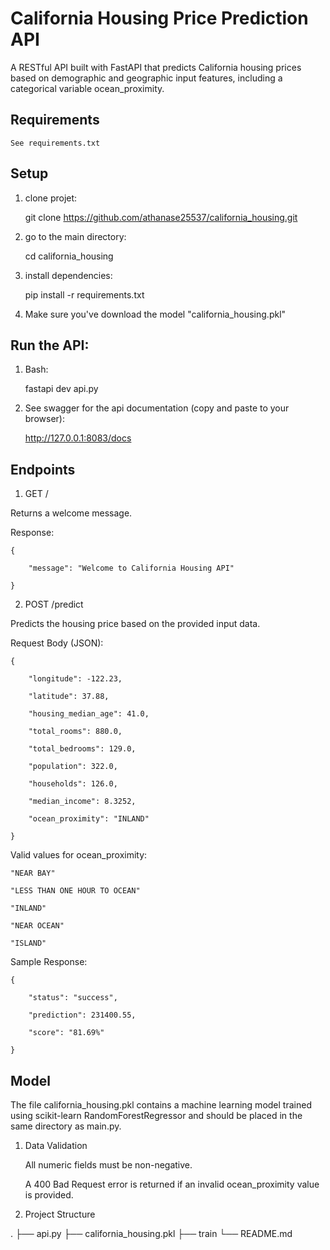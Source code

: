 # California Housing Price Prediction API

A RESTful API built with FastAPI that predicts California housing prices based on demographic and geographic input features, including a categorical variable ocean_proximity.

## Requirements

    See requirements.txt

## Setup

1. clone projet:

    git clone https://github.com/athanase25537/california_housing.git

2. go to the main directory:

    cd california_housing

3. install dependencies:

    pip install -r requirements.txt

4. Make sure you've download the model "california_housing.pkl"

## Run the API:

1. Bash:

    fastapi dev api.py

2. See swagger for the api documentation (copy and paste to your browser):

    http://127.0.0.1:8083/docs


## Endpoints
1. GET /

Returns a welcome message.

Response:

    {

        "message": "Welcome to California Housing API"

    }

2. POST /predict

Predicts the housing price based on the provided input data.

Request Body (JSON):

    {

        "longitude": -122.23,
        
        "latitude": 37.88,
        
        "housing_median_age": 41.0,
        
        "total_rooms": 880.0,
        
        "total_bedrooms": 129.0,
        
        "population": 322.0,
        
        "households": 126.0,
        
        "median_income": 8.3252,
        
        "ocean_proximity": "INLAND"
    
    }

Valid values for ocean_proximity:

    "NEAR BAY"

    "LESS THAN ONE HOUR TO OCEAN"

    "INLAND"

    "NEAR OCEAN"

    "ISLAND"

Sample Response:

    {

        "status": "success",
        
        "prediction": 231400.55,
        
        "score": "81.69%"

    }

## Model

The file california_housing.pkl contains a machine learning model trained using scikit-learn RandomForestRegressor and should be placed in the same directory as main.py.

1. Data Validation

    All numeric fields must be non-negative.

    A 400 Bad Request error is returned if an invalid ocean_proximity value is provided.

2. Project Structure

.
├── api.py
├── california_housing.pkl
├── train
└── README.md
